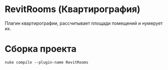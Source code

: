 # RevitRooms (Квартирография)
Плагин квартирографии, рассчитывает площади помещений и нумерует их.

# Сборка проекта
```
nuke compile --plugin-name RevitRooms
```